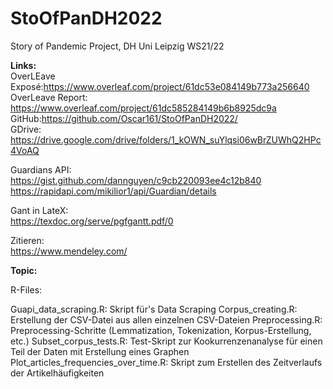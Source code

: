 # StoOfPanDH2022
Story of Pandemic Project, DH Uni Leipzig WS21/22


<b> Links: </b><br>
OverLEave Exposé:https://www.overleaf.com/project/61dc53e084149b773a256640 <br>
OverLeave Report: https://www.overleaf.com/project/61dc585284149b6b8925dc9a <br>
GitHub:https://github.com/Oscar161/StoOfPanDH2022/ <br>
GDrive: https://drive.google.com/drive/folders/1_kOWN_suYlqsi06wBrZUWhQ2HPc4VoAQ <br>

Guardians API: <br>
https://gist.github.com/dannguyen/c9cb220093ee4c12b840 <br>
https://rapidapi.com/mikilior1/api/Guardian/details <br>

Gant in LateX: <br>
https://texdoc.org/serve/pgfgantt.pdf/0 <br>

Zitieren:<br>
https://www.mendeley.com/<br>


<b>Topic:</b><br>


R-Files:<br>

Guapi_data_scraping.R: Skript für's Data Scraping
Corpus_creating.R: Erstellung der CSV-Datei aus allen einzelnen CSV-Dateien
Preprocessing.R: Preprocessing-Schritte (Lemmatization, Tokenization, Korpus-Erstellung, etc.)
Subset_corpus_tests.R: Test-Skript zur Kookurrenzenanalyse für einen Teil der Daten mit Erstellung eines Graphen 
Plot_articles_frequencies_over_time.R: Skript zum Erstellen des Zeitverlaufs der Artikelhäufigkeiten
